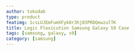 ```yaml
---
author: tokodab
type: product
featimg: 1csLUJEmFumXFyk8r3hj03PRDQewzulTK
title: Logic Flexicution Samsung Galaxy S9 Case
tags: [samsung, galaxy, s9]
category: [samsung]
---
```

